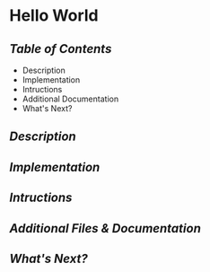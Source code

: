 # Hello World

## *Table of Contents*
- Description
- Implementation
- Intructions
- Additional Documentation
- What's Next?

## *Description*

## *Implementation*

## *Intructions*

## *Additional Files & Documentation*

## *What's Next?*
